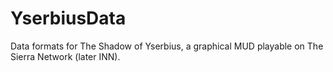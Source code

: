 # YserbiusData
Data formats for The Shadow of Yserbius, a graphical MUD playable on The Sierra Network (later INN).
